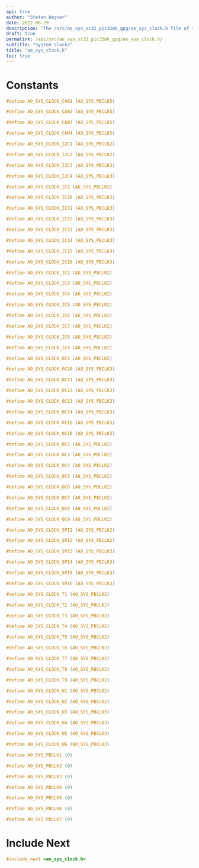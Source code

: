 ```yaml
---
api: true
author: "Stefan Wagner"
date: 2022-08-29
description: "The /src/ao_sys_xc32_pic32mk_gpg/ao_sys_clock.h file of the ao real-time operating system."
draft: true
permalink: /api/src/ao_sys_xc32_pic32mk_gpg/ao_sys_clock.h/
subtitle: "System clocks"
title: "ao_sys_clock.h"
toc: true
---
```


# Constants

```c
#define AO_SYS_CLOCK_CAN1 (AO_SYS_PBCLK5)
```

```c
#define AO_SYS_CLOCK_CAN2 (AO_SYS_PBCLK5)
```

```c
#define AO_SYS_CLOCK_CAN3 (AO_SYS_PBCLK5)
```

```c
#define AO_SYS_CLOCK_CAN4 (AO_SYS_PBCLK5)
```

```c
#define AO_SYS_CLOCK_I2C1 (AO_SYS_PBCLK2)
```

```c
#define AO_SYS_CLOCK_I2C2 (AO_SYS_PBCLK2)
```

```c
#define AO_SYS_CLOCK_I2C3 (AO_SYS_PBCLK3)
```

```c
#define AO_SYS_CLOCK_I2C4 (AO_SYS_PBCLK3)
```

```c
#define AO_SYS_CLOCK_IC1 (AO_SYS_PBCLK2)
```

```c
#define AO_SYS_CLOCK_IC10 (AO_SYS_PBCLK3)
```

```c
#define AO_SYS_CLOCK_IC11 (AO_SYS_PBCLK3)
```

```c
#define AO_SYS_CLOCK_IC12 (AO_SYS_PBCLK3)
```

```c
#define AO_SYS_CLOCK_IC13 (AO_SYS_PBCLK3)
```

```c
#define AO_SYS_CLOCK_IC14 (AO_SYS_PBCLK3)
```

```c
#define AO_SYS_CLOCK_IC15 (AO_SYS_PBCLK3)
```

```c
#define AO_SYS_CLOCK_IC16 (AO_SYS_PBCLK3)
```

```c
#define AO_SYS_CLOCK_IC2 (AO_SYS_PBCLK2)
```

```c
#define AO_SYS_CLOCK_IC3 (AO_SYS_PBCLK2)
```

```c
#define AO_SYS_CLOCK_IC4 (AO_SYS_PBCLK2)
```

```c
#define AO_SYS_CLOCK_IC5 (AO_SYS_PBCLK2)
```

```c
#define AO_SYS_CLOCK_IC6 (AO_SYS_PBCLK2)
```

```c
#define AO_SYS_CLOCK_IC7 (AO_SYS_PBCLK2)
```

```c
#define AO_SYS_CLOCK_IC8 (AO_SYS_PBCLK2)
```

```c
#define AO_SYS_CLOCK_IC9 (AO_SYS_PBCLK2)
```

```c
#define AO_SYS_CLOCK_OC1 (AO_SYS_PBCLK2)
```

```c
#define AO_SYS_CLOCK_OC10 (AO_SYS_PBCLK3)
```

```c
#define AO_SYS_CLOCK_OC11 (AO_SYS_PBCLK3)
```

```c
#define AO_SYS_CLOCK_OC12 (AO_SYS_PBCLK3)
```

```c
#define AO_SYS_CLOCK_OC13 (AO_SYS_PBCLK3)
```

```c
#define AO_SYS_CLOCK_OC14 (AO_SYS_PBCLK3)
```

```c
#define AO_SYS_CLOCK_OC15 (AO_SYS_PBCLK3)
```

```c
#define AO_SYS_CLOCK_OC16 (AO_SYS_PBCLK3)
```

```c
#define AO_SYS_CLOCK_OC2 (AO_SYS_PBCLK2)
```

```c
#define AO_SYS_CLOCK_OC3 (AO_SYS_PBCLK2)
```

```c
#define AO_SYS_CLOCK_OC4 (AO_SYS_PBCLK2)
```

```c
#define AO_SYS_CLOCK_OC5 (AO_SYS_PBCLK2)
```

```c
#define AO_SYS_CLOCK_OC6 (AO_SYS_PBCLK2)
```

```c
#define AO_SYS_CLOCK_OC7 (AO_SYS_PBCLK2)
```

```c
#define AO_SYS_CLOCK_OC8 (AO_SYS_PBCLK2)
```

```c
#define AO_SYS_CLOCK_OC9 (AO_SYS_PBCLK2)
```

```c
#define AO_SYS_CLOCK_SPI1 (AO_SYS_PBCLK2)
```

```c
#define AO_SYS_CLOCK_SPI2 (AO_SYS_PBCLK2)
```

```c
#define AO_SYS_CLOCK_SPI3 (AO_SYS_PBCLK3)
```

```c
#define AO_SYS_CLOCK_SPI4 (AO_SYS_PBCLK3)
```

```c
#define AO_SYS_CLOCK_SPI5 (AO_SYS_PBCLK3)
```

```c
#define AO_SYS_CLOCK_SPI6 (AO_SYS_PBCLK3)
```

```c
#define AO_SYS_CLOCK_T1 (AO_SYS_PBCLK2)
```

```c
#define AO_SYS_CLOCK_T2 (AO_SYS_PBCLK2)
```

```c
#define AO_SYS_CLOCK_T3 (AO_SYS_PBCLK2)
```

```c
#define AO_SYS_CLOCK_T4 (AO_SYS_PBCLK2)
```

```c
#define AO_SYS_CLOCK_T5 (AO_SYS_PBCLK2)
```

```c
#define AO_SYS_CLOCK_T6 (AO_SYS_PBCLK2)
```

```c
#define AO_SYS_CLOCK_T7 (AO_SYS_PBCLK2)
```

```c
#define AO_SYS_CLOCK_T8 (AO_SYS_PBCLK2)
```

```c
#define AO_SYS_CLOCK_T9 (AO_SYS_PBCLK2)
```

```c
#define AO_SYS_CLOCK_U1 (AO_SYS_PBCLK2)
```

```c
#define AO_SYS_CLOCK_U2 (AO_SYS_PBCLK2)
```

```c
#define AO_SYS_CLOCK_U3 (AO_SYS_PBCLK3)
```

```c
#define AO_SYS_CLOCK_U4 (AO_SYS_PBCLK3)
```

```c
#define AO_SYS_CLOCK_U5 (AO_SYS_PBCLK3)
```

```c
#define AO_SYS_CLOCK_U6 (AO_SYS_PBCLK3)
```

```c
#define AO_SYS_PBCLK1 (0)
```

```c
#define AO_SYS_PBCLK2 (0)
```

```c
#define AO_SYS_PBCLK3 (0)
```

```c
#define AO_SYS_PBCLK4 (0)
```

```c
#define AO_SYS_PBCLK5 (0)
```

```c
#define AO_SYS_PBCLK6 (0)
```

```c
#define AO_SYS_PBCLK7 (0)
```

# Include Next

```c
#include_next <ao_sys_clock.h>
```
